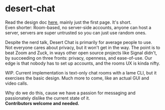 # desert-chat
Read the design doc [here](https://docs.google.com/document/d/1BORD3gDLjhp_MjSfiBAAVqthWbmlx__7iy-Il8MSCx0/edit?usp=sharing), mainly just the first page. It's short. \
Even shorter: Room-based, no server-side accounts, anyone can host a server, servers are super untrusted so you can just use random ones.

Despite the nerd talk, Desert Chat is primarily for average people to use. Not everyone cares about privacy, but it won't get in the way. The point is to beat Zoom and Zuck, in ways other open source projects like Signal didn't, by succeeding on three fronts: privacy, openness, and ease-of-use. Our edge is that nobody has to set up accounts, and the rooms UX is kinda nifty.

WIP. Current implementation is text-only chat rooms with a lame CLI, but it exercises the basic design. Much more to come, like an actual GUI and video calls.

Why do we do this, cause we have a passion for messaging and passionately dislike the current state of it. \
**Contributors welcome and needed.**
